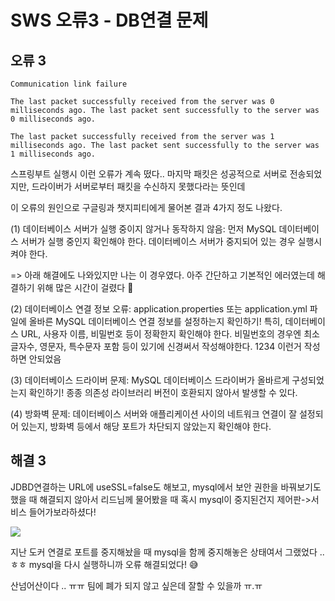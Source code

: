 # SWS 오류3 - DB연결 문제

## 오류 3
```
Communication link failure

The last packet successfully received from the server was 0 milliseconds ago. The last packet sent successfully to the server was 0 milliseconds ago.

The last packet successfully received from the server was 1 milliseconds ago. The last packet sent successfully to the server was 1 milliseconds ago.
```
스프링부트 실행시 이런 오류가 계속 떴다.. 
 마지막 패킷은 성공적으로 서버로 전송되었지만, 드라이버가 서버로부터 패킷을 수신하지 못했다라는 뜻인데

이 오류의 원인으로 구글링과 챗지피티에게 물어본 결과 4가지 정도 나왔다.

(1) 데이터베이스 서버가 실행 중이지 않거나 동작하지 않음: 먼저 MySQL 데이터베이스 서버가 실행 중인지 확인해야 한다. 데이터베이스 서버가 중지되어 있는 경우 실행시켜야 한다.

=> 아래 해결에도 나와있지만 나는 이 경우였다. 아주 간단하고 기본적인 에러였는데 해결하기 위해 많은 시간이 걸렸다 🥲

(2) 데이터베이스 연결 정보 오류: application.properties 또는 application.yml 파일에 올바른 MySQL 데이터베이스 연결 정보를 설정하는지 확인하기! 특히, 데이터베이스 URL, 사용자 이름, 비밀번호 등이 정확한지 확인해야 한다. 비밀번호의 경우엔 최소 글자수, 영문자, 특수문자 포함 등이 있기에 신경써서 작성해야한다. 1234 이런거 작성하면 안되었음

(3) 데이터베이스 드라이버 문제: MySQL 데이터베이스 드라이버가 올바르게 구성되었는지 확인하기! 종종 의존성 라이브러리 버전이 호환되지 않아서 발생할 수 있다. 

(4) 방화벽 문제: 데이터베이스 서버와 애플리케이션 사이의 네트워크 연결이 잘 설정되어 있는지, 방화벽 등에서 해당 포트가 차단되지 않았는지 확인해야 한다. 

## 해결 3
JDBD연결하는 URL에 useSSL=false도 해보고, mysql에서 보안 권한을 바꿔보기도 했을 때 해결되지 않아서 리드님께 물어봤을 때 혹시 mysql이 중지된건지 제어판->서비스 들어가보라하셨다!

![](https://velog.velcdn.com/images/chhaewxn/post/839435f7-a175-4e1f-8091-10514bb80d8a/image.png)

지난 도커 연결로 포트를 중지해놨을 때 mysql을 함께 중지해놓은 상태여서 그랬었다 .. ㅎㅎ mysql을 다시 실행하니까 오류 해결되었다! 😅

산넘어산이다 .. ㅠㅠ 팀에 폐가 되지 않고 싶은데 잘할 수 있을까 ㅠ.ㅠ

